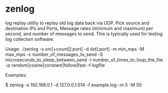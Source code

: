 # zenlog
log replay utility to replay old log data back via UDP.  Pick source and destination IPs and Ports, Message rates (minimum and maximum) per second, and number of messages to send.  This is typically used for testing log collection software.

Usage: ./zenlog	-s src[+count][:port]
		-d dst[:port]
		-m min_mps
		-M max_mps
		-c number_of_messages_to_send
		-S microseconds_to_sleep_between_send
		-l number_of_times_to_loop_the_file
		-p random|cosine|constant|follow|fast
		-f logfile

Examples:

$ zenlog -s 192.168.0.1 -d 127.0.0.1:514 -f example.log -m 5 -M 50
